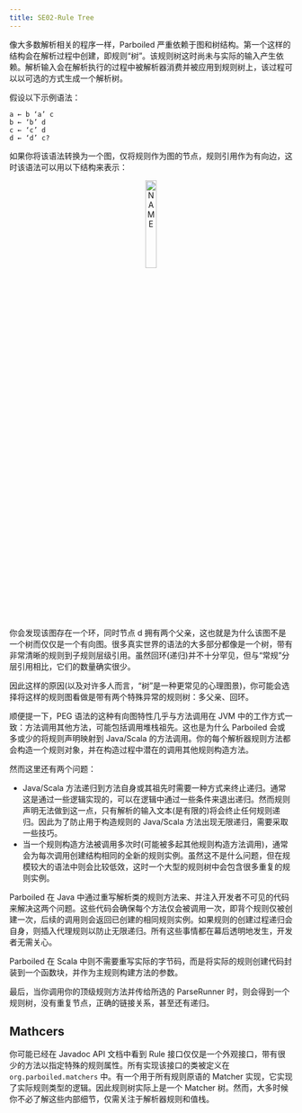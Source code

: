 ```yaml
---
title: SE02-Rule Tree
---
```


像大多数解析相关的程序一样，Parboiled 严重依赖于图和树结构。第一个这样的结构会在解析过程中创建，即规则“树”。该规则树这时尚未与实际的输入产生依赖。解析输入会在解析执行的过程中被解析器消费并被应用到规则树上，该过程可以以可选的方式生成一个解析树。

假设以下示例语法：

```
a ← b ‘a’ c
b ← ‘b’ d
c ← ‘c’ d
d ← ‘d’ c?
```

如果你将该语法转换为一个图，仅将规则作为图的节点，规则引用作为有向边，这时该语法可以用以下结构来表示：

<div  align="center">
<img src="https://infi-img.oss-cn-hangzhou.aliyuncs.com/img/20190212174806.png" style="display:block;width:20%;" alt="NAME" align=center />
</div>

你会发现该图存在一个环，同时节点 d 拥有两个父亲，这也就是为什么该图不是一个树而仅仅是一个有向图。很多真实世界的语法的大多部分都像是一个树，带有非常清晰的规则到子规则层级引用。虽然回环(递归)并不十分罕见，但与“常规”分层引用相比，它们的数量确实很少。

因此这样的原因(以及对许多人而言，“树”是一种更常见的心理图景)，你可能会选择将这样的规则图看做是带有两个特殊异常的规则树：多父亲、回环。

顺便提一下，PEG 语法的这种有向图特性几乎与方法调用在 JVM 中的工作方式一致：方法调用其他方法，可能包括调用堆栈祖先。这也是为什么 Parboiled 会或多或少的将规则声明映射到 Java/Scala 的方法调用。你的每个解析器规则方法都会构造一个规则对象，并在构造过程中潜在的调用其他规则构造方法。

然而这里还有两个问题：

- Java/Scala 方法递归到方法自身或其祖先时需要一种方式来终止递归。通常这是通过一些逻辑实现的，可以在逻辑中通过一些条件来退出递归。然而规则声明无法做到这一点，只有解析的输入文本(是有限的)将会终止任何规则递归。因此为了防止用于构造规则的 Java/Scala 方法出现无限递归，需要采取一些技巧。
- 当一个规则构造方法被调用多次时(可能被多起其他规则构造方法调用)，通常会为每次调用创建结构相同的全新的规则实例。虽然这不是什么问题，但在规模较大的语法中则会比较低效，这时一个大型的规则树中会包含很多重复的规则实例。

Parboiled 在 Java 中通过重写解析类的规则方法来、并注入开发者不可见的代码来解决这两个问题。这些代码会确保每个方法仅会被调用一次，即背个规则仅被创建一次，后续的调用则会返回已创建的相同规则实例。如果规则的创建过程递归会自身，则插入代理规则以防止无限递归。所有这些事情都在幕后透明地发生，开发者无需关心。

Parboiled 在 Scala 中则不需要重写实际的字节码，而是将实际的规则创建代码封装到一个函数块，并作为主规则构建方法的参数。

最后，当你调用你的顶级规则方法并传给所选的 ParseRunner 时，则会得到一个规则树，没有重复节点，正确的链接关系，甚至还有递归。

## Mathcers

你可能已经在 Javadoc API 文档中看到 Rule 接口仅仅是一个外观接口，带有很少的方法以指定特殊的规则属性。所有实现该接口的类被定义在 `org.parboiled.matchers` 中。有一个用于所有规则原语的 Matcher 实现，它实现了实际规则类型的逻辑。因此规则树实际上是一个 Matcher 树。然而，大多时候你不必了解这些内部细节，仅需关注于解析器规则和值栈。

